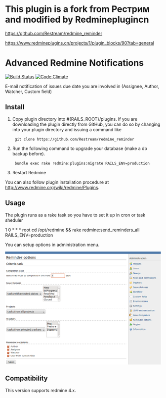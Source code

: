 # This plugin is a fork from Рестрим and modified by Redmineplugincn
https://github.com/Restream/redmine_reminder 

https://www.redmineplugins.cn/projects/1/plugin_blocks/90?tab=general

# Advanced Redmine Notifications

[![Build Status](https://travis-ci.org/Restream/redmine_reminder.svg?branch=master)](https://travis-ci.org/Restream/redmine_reminder)
[![Code Climate](https://codeclimate.com/github/Restream/redmine_reminder/badges/gpa.svg)](https://codeclimate.com/github/Restream/redmine_reminder)

E-mail notification of issues due date you are involved in (Assignee, Author, Watcher, Custom field)

## Install

1. Copy plugin directory into #{RAILS_ROOT}/plugins.
If you are downloading the plugin directly from GitHub,
you can do so by changing into your plugin directory and issuing a command like

        git clone https://github.com/Restream/redmine_reminder

2. Run the following command to upgrade your database (make a db backup before).

        bundle exec rake redmine:plugins:migrate RAILS_ENV=production

3. Restart Redmine

You can also follow plugin installation procedure at http://www.redmine.org/wiki/redmine/Plugins.

## Usage

The plugin runs as a rake task so you have to set it up in cron or task sheduler

1 0 * * *       root    cd /opt/redmine && rake redmine:send_reminders_all RAILS_ENV=production

You can setup options in administration menu.

![Reminder options in administration menu](doc/screenshot.png)

## Compatibility

This version supports redmine 4.x.
